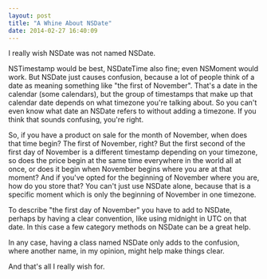 ```yaml
---
layout: post
title: "A Whine About NSDate"
date: 2014-02-27 16:40:09
---
```

I really wish NSDate was not named NSDate.

NSTimestamp would be best, NSDateTime also fine; even NSMoment would work. But NSDate just causes confusion, because a lot of people think of a date as meaning something like "the first of November". That's a date in the calendar (some calendars), but the group of timestamps that make up that calendar date depends on what timezone you're talking about. So you can't even know what date an NSDate refers to without adding a timezone. If you think that sounds confusing, you're right.

So, if you have a product on sale for the month of November, when does that time begin? The first of November, right? But the first second of the first day of November is a different timestamp depending on your timezone, so does the price begin at the same time everywhere in the world all at once, or does it begin when November begins where you are at that moment? And if you've opted for the beginning of November where you are, how do you store that? You can't just use NSDate alone, because that is a specific moment which is only the beginning of November in one timezone.

To describe "the first day of November" you have to add to NSDate, perhaps by having a clear convention, like using midnight in UTC on that date. In this case a few category methods on NSDate can be a great help.

In any case, having a class named NSDate only adds to the confusion, where another name, in my opinion, might help make things clear.

And that's all I really wish for.
